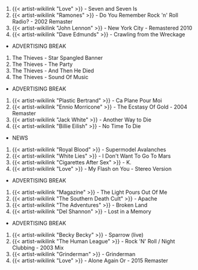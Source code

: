 1. {{< artist-wikilink "Love" >}} - Seven and Seven Is
2. {{< artist-wikilink "Ramones" >}} - Do You Remember Rock 'n' Roll Radio? - 2002 Remaster
3. {{< artist-wikilink "John Lennon" >}} - New York City - Remastered 2010
4. {{< artist-wikilink "Dave Edmunds" >}} - Crawling from the Wreckage

- ADVERTISING BREAK

1. The Thieves - Star Spangled Banner
2. The Thieves - The Party
3. The Thieves - And Then He Died
4. The Thieves - Sound Of Music

- ADVERTISING BREAK

1. {{< artist-wikilink "Plastic Bertrand" >}} - Ca Plane Pour Moi
2. {{< artist-wikilink "Ennio Morricone" >}} - The Ecstasy Of Gold - 2004 Remaster
3. {{< artist-wikilink "Jack White" >}} - Another Way to Die
4. {{< artist-wikilink "Billie Eilish" >}} - No Time To Die

- NEWS

1. {{< artist-wikilink "Royal Blood" >}} - Supermodel Avalanches
2. {{< artist-wikilink "White Lies" >}} - I Don't Want To Go To Mars
3. {{< artist-wikilink "Cigarettes After Sex" >}} - K.
4. {{< artist-wikilink "Love" >}} - My Flash on You - Stereo Version

- ADVERTISING BREAK

1. {{< artist-wikilink "Magazine" >}} - The Light Pours Out Of Me
2. {{< artist-wikilink "The Southern Death Cult" >}} - Apache
3. {{< artist-wikilink "The Adventures" >}} - Broken Land
4. {{< artist-wikilink "Del Shannon" >}} - Lost in a Memory

- ADVERTISING BREAK

1. {{< artist-wikilink "Becky Becky" >}} - Sparrow (live)
2. {{< artist-wikilink "The Human League" >}} - Rock 'N' Roll / Night Clubbing - 2003 Mix
3. {{< artist-wikilink "Grinderman" >}} - Grinderman
4. {{< artist-wikilink "Love" >}} - Alone Again Or - 2015 Remaster
